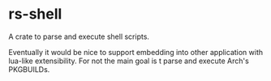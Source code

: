 # rs-shell

A crate to parse and execute shell scripts.

Eventually it would be nice to support embedding into other application with lua-like extensibility.
For not the main goal is t parse and execute Arch's PKGBUILDs.
